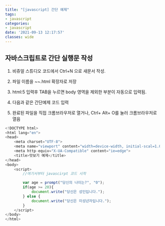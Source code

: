 ```yaml
---
title: "[javascript] 간단 예제"
tags:
- javascript
categories:
- javascript
date: '2021-09-13 12:17:57'
classes: wide
---
```


## 자바스크립트로 간단 실행문 작성

1. 비쥬얼 스튜디오 코드에서 Ctrl+N 으로 새문서 작성.

2. 파일 이름을 ~~.html 확장자로 저장

3. html:5 입력후 TAB을 누르면 body 영역을 제외한 부분이 자동으로 입력됨.

4. 다음과 같은 간단예제 코드 입력

5. 완료된 파일을 직접 크롬브라우저로 열거나, Ctrl+ Alt+ O를 눌러 크롬브라우저로 열음


```javascript
<!DOCTYPE html>
<html lang="en">
<head>
    <meta charset="UTF-8">
    <meta name="viewport" content="width=device-width, initial-scal=1.0">
    <meta http-equiv="X-UA-Compatible" content="ie=edge">
    <title>맛보기 예제</title>
</head>
<body>
    <script>
        //여기서부터 javascirpt 코드 시작

        var age = prompt("당신의 나이는?", "0");
        if(age >= 20){
            document.write("당신은 성인입니다.");
        } else {
            document.write("당신은 미성년자입니다.");
        }
    </script>
</body>
</html>
``` 